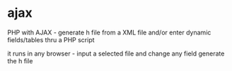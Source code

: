 # ajax
PHP with AJAX - generate h file from a XML file and/or enter dynamic fields/tables thru a PHP script

it runs in any browser - input a selected file and change any field
generate the h file
